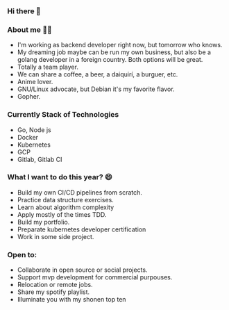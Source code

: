 ### Hi there 👋


### About me 🌱🌱

- I'm working as backend developer right now, but tomorrow who knows.
- My dreaming job maybe can be run my own business, but also be a golang developer in a foreign country. Both options will be great. 
- Totally a team player.
- We can share a coffee, a beer, a daiquirí, a burguer, etc. 
- Anime lover.
- GNU/Linux advocate, but Debian it's my favorite flavor.
- Gopher. 

### Currently Stack of Technologies

- Go, Node js
- Docker
- Kubernetes
- GCP
- Gitlab, Gitlab CI


### What I want to do this year? 😄

- Build my own CI/CD pipelines from scratch.
- Practice data structure exercises. 
- Learn about algorithm complexity
- Apply mostly of the times TDD.
- Build my portfolio.
- Preparate kubernetes developer certification
- Work in some side project.


### Open to:

- Collaborate in open source or social projects.
- Support mvp development for commercial purpouses.
- Relocation or remote jobs.
- Share my spotify playlist.
- Illuminate you with my shonen top ten

<!--
**millukii/millukii** is a ✨ _special_ ✨ repository because its `README.md` (this file) appears on your GitHub profile.

Here are some ideas to get you started:

- 🔭 I’m currently working on ...
- 🌱 I’m currently learning ...
- 👯 I’m looking to collaborate on ...
- 🤔 I’m looking for help with ...
- 💬 Ask me about ...
- 📫 How to reach me: ...
- 😄 Pronouns: ...
- ⚡ Fun fact: ...
-->
